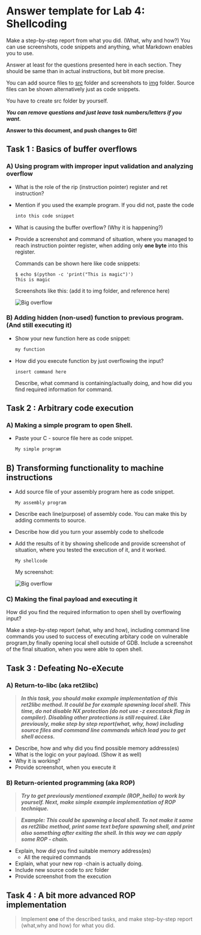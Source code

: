 # Answer template for Lab 4: Shellcoding

Make a step-by-step report from what you did. (What, why and how?)
You can use screenshots, code snippets and anything, what Markdown enables you to use. 

Answer at least for the questions presented here in each section.
They should be same than in actual instructions, but bit more precise.

You can add source files to [src](src) folder and screenshots to [img](img) folder. Source files can be shown alternatively just as code snippets.

You have to create src folder by yourself.

***You can remove questions and just leave task numbers/letters if you want.***

**Answer to this document, and push changes to Git!**

## Task 1 : Basics of buffer overflows

### A) Using program with improper input validation and analyzing overflow

* What is the role of the rip (instruction pointer) register and ret instruction?

* Mention if you used the example program. If you did not, paste the code

    ```c
    into this code snippet
    ```

* What is causing the buffer overflow? (Why it is happening?)

* Provide a screenshot and command of situation, where you managed to reach instruction pointer register, when adding only **one byte** into this register.

    Commands can be shown here like code snippets:
    ```shell
    $ echo $(python -c 'print("This is magic")')
    This is magic
    ```
    Screenshots like this: (add it to img folder, and reference here)

    ![Big overflow](img/placeholder.png "Big overflow" )


### B) Adding hidden (non-used) function to previous program. (And still executing it)

* Show your new function here as code snippet:

    ```c
    my function
    ```


* How did you execute function by just overflowing the input?
  ```shell
  insert command here
  ```
  Describe, what command is containing/actually doing, and how did you find required information for command.



## Task 2 : Arbitrary code execution

### A) Making a simple program to open Shell.

* Paste your C - source file here as code snippet. 

    ```c
    My simple program
    ```

## B) Transforming functionality to machine instructions

* Add source file of your assembly program here as code snippet.
    ```arm
    My assembly program
    ```
* Describe each line(purpose) of assembly code. You can make this by adding comments to source.
* Describe how did you turn your assembly code to shellcode
* Add the results of it by showing shellcode and provide screenshot of situation, where you tested the execution of it, and it worked.

    ```shell
    My shellcode
    ```
    My screenshot:

     ![Big overflow](img/placeholder.png "Big overflow" )

### C) Making the final payload and executing it

How did you find the required information to open shell by overflowing input?

Make a step-by-step report (what, why and how), including command line commands you used to success of executing arbitary code on vulnerable program,by finally opening local shell outside of GDB.
Include a screenshot of the final situation, when you were able to open shell.

## Task 3 : Defeating No-eXecute

### A) Return-to-libc (aka ret2libc)

> ***In this task, you should make example implementation of this ret2libc method. It could be for example spawning local shell. This time, **do not** disable NX protection (do not use -z execstack flag in compiler). Disabling other protections is still required. Like previously, make step by step report(what, why, how) including source files and command line commands which lead you to get shell access.***

 * Describe, how and why did you find possible memory address(es)
 * What is the logic on your payload. (Show it as well)
 * Why it is working?
 * Provide screenshot, when you execute it


### B) Return-oriented programming (aka ROP)

> ***Try to get previously mentioned example (ROP_hello) to work by yourself. Next, make simple example implementation of ROP technique.***

> ***Example: This could be spawning a local shell. To not make it same as ret2libc method, print some text before spawning shell, and print also something after exiting the shell. In this way we can apply some ROP - chain.***

 * Explain, how did you find suitable memory address(es)
   * All the required commands
 * Explain, what your new rop -chain is actually doing.
 * Include new source code to *src* folder
 * Provide screenshot from the execution

## Task 4 : A bit more advanced ROP implementation

> Implement **one** of the described tasks, and make step-by-step report (what,why and how) for what you did.